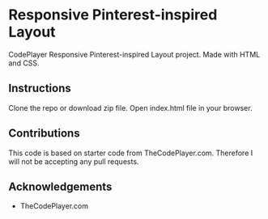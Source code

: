 # Responsive Pinterest-inspired Layout
CodePlayer Responsive Pinterest-inspired Layout project. Made with HTML and CSS.

## Instructions 
Clone the repo or download zip file. Open index.html file in your browser.

## Contributions
This code is based on starter code from TheCodePlayer.com. Therefore I will not be accepting any pull requests.

## Acknowledgements
* TheCodePlayer.com
